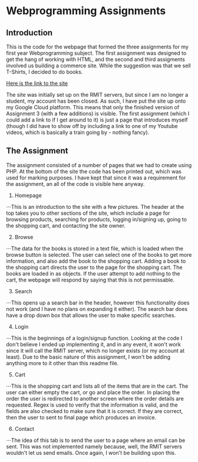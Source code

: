 # Webprogramming Assignments

## Introduction

This is the code for the webpage that formed the three assignments for my first year Webprogramming subject. The first assignment was designed to get the hang of working with HTML, and the second and third assigments involved us building a commerce site. While the suggestion was that we sell T-Shirts, I decided to do books.

[Here is the link to the site](https://dusty-books-281607.ts.r.appspot.com/)

The site was initially set up on the RMIT servers, but since I am no longer a student, my account has been closed. As such, I have put the site up onto my Google Cloud platform. This means that only the finished version of Assignment 3 (with a few additions) is visible. The first assignment (which I could add a link to if I get around to it) is just a page that introduces myself (though I did have to show off by including a link to one of my Youtube videos, which is basically a train going by - nothing fancy).

## The Assignment

The assignment consisted of a number of pages that we had to create using PHP. At the bottom of the site the code has been printed out, which was used for marking purposes. I have kept that since it was a requirement for the assignment, an all of the code is visible here anyway.

1. Homepage

⋅⋅⋅This is an introduction to the site with a few pictures. The header at the top takes you to other sections of the site, which include a page for browsing products, searching for products, logging in/signing up, going to the shopping cart, and contacting the site owner.

2. Browse

⋅⋅⋅The data for the books is stored in a text file, which is loaded when the browse button is selected. The user can select one of the books to get more information, and also add the book to the shopping cart. Adding a book to the shopping cart directs the user to the page for the shopping cart. The books are loaded in as objects. If the user attempt to add nothing to the cart, the webpage will respond by saying that this is not permissable.

3. Search

⋅⋅⋅This opens up a search bar in the header, however this functionality does not work (and I have no plans on expanding it either). The search bar does have a drop down box that allows the user to make specific searches. 

4. Login

⋅⋅⋅This is the beginnings of a login/signup function. Looking at the code I don't believe I ended up implementing it, and in any event, it won't work since it will call the RMIT server, which no longer exists (or my account at least). Due to the basic nature of this assignment, I won't be adding anything more to it other than this readme file.

5. Cart

⋅⋅⋅This is the shopping cart and lists all of the items that are in the cart. The user can either empty the cart, or go and place the order. In placing the order the user is redirected to another screen where the order details are requested. Regex is used to verify that the information is valid, and the fields are also checked to make sure that it is correct. If they are correct, then the user to sent to final page which produces an invoice.

6. Contact

⋅⋅⋅The idea of this tab is to send the user to a page where an email can be sent. This was not implemented namely because, well, the RMIT servers wouldn't let us send emails. Once again, I won't be building upon this.
